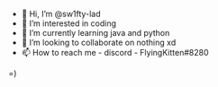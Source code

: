 - 👋 Hi, I’m @sw1fty-lad
- 👀 I’m interested in coding
- 🌱 I’m currently learning java and python
- 💞️ I’m looking to collaborate on nothing xd
- 📫 How to reach me - discord - FlyingKitten#8280

<!---
sw1fty-lad/sw1fty-lad is a ✨ special ✨ repository because its `README.md` (this file) appears on your GitHub profile.
You can click the Preview link to take a look at your changes.
--->
=)

